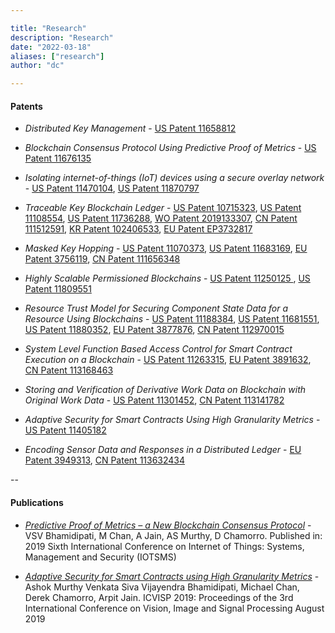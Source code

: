```yaml
---

title: "Research"
description: "Research"
date: "2022-03-18"
aliases: ["research"]
author: "dc"

---
```


#### Patents

- *Distributed Key Management* - [US Patent 11658812](https://patents.google.com/patent/US11658812B1/)

- *Blockchain Consensus Protocol Using Predictive Proof of Metrics* - [US Patent 11676135](https://patents.google.com/patent/US11676135B2)

- *Isolating internet-of-things (IoT) devices using a secure overlay network* - [US Patent 11470104](https://patents.google.com/patent/US11470104B1), [US Patent 11870797](https://patents.justia.com/patent/11870797)

- *Traceable Key Blockchain Ledger* - [US Patent 10715323](https://patents.google.com/patent/US10715323B2), [US Patent 11108554](https://patents.google.com/patent/US11108554B2), [US Patent 11736288](https://patents.google.com/patent/US11736288B2/), [WO Patent 2019133307](https://patents.google.com/patent/WO2019133307/en), [CN Patent 111512591](https://patents.google.com/patent/CN111512591/en), [KR Patent 102406533](https://patents.google.com/patent/KR102406533B1), [EU Patent EP3732817](https://patents.google.com/patent/EP3732817)

- *Masked Key Hopping* - [US Patent 11070373](https://patents.google.com/patent/US11070373B2/), [US Patent 11683169](https://patents.justia.com/patent/11683169), [EU Patent 3756119](https://patents.google.com/patent/EP3756119B1), [CN Patent 111656348](https://patents.google.com/patent/CN111656348/en)

- *Highly Scalable Permissioned Blockchains* - [US Patent 11250125 ](https://patents.google.com/patent/US11250125B2/en), [US Patent 11809551](https://patents.google.com/patent/US11809551B2/)

- *Resource Trust Model for Securing Component State Data for a Resource Using Blockchains* - [US Patent 11188384](https://patents.google.com/patent/US11188384B2), [US Patent 11681551](https://patents.justia.com/patent/11681551), [US Patent 11880352](https://patents.justia.com/patent/11880352), [EU Patent 3877876](https://patents.google.com/patent/EP3877876), [CN Patent 112970015](https://patents.google.com/patent/CN112970015/en)

- *System Level Function Based Access Control for Smart Contract Execution on a Blockchain* - [US Patent 11263315](https://patents.google.com/patent/US11263315B2/en), [EU Patent 3891632](https://patents.google.com/patent/EP3891632), [CN Patent 113168463](https://patents.google.com/patent/CN113168463/en)

- *Storing and Verification of Derivative Work Data on Blockchain with Original Work Data* - [US Patent 11301452](https://patents.google.com/patent/US11301452B2/en), [CN Patent 113141782](https://patents.google.com/patent/CN113141782/en)

- *Adaptive Security for Smart Contracts Using High Granularity Metrics* - [US Patent 11405182](https://patents.google.com/patent/US11405182B2)

- *Encoding Sensor Data and Responses in a Distributed Ledger* - [EU Patent 3949313](https://patents.google.com/patent/EP3949313), [CN Patent 113632434](https://patents.google.com/patent/CN113632434/en)

--

#### Publications

- [*Predictive Proof of Metrics – a New Blockchain Consensus Protocol*](https://ieeexplore.ieee.org/abstract/document/8939242) - VSV Bhamidipati, M Chan, A Jain, AS Murthy, D Chamorro. Published in: 2019 Sixth International Conference on Internet of Things: Systems, Management and Security (IOTSMS)

- [*Adaptive Security for Smart Contracts using High Granularity Metrics*](https://dl.acm.org/doi/10.1145/3387168.3387214) - Ashok Murthy Venkata Siva Vijayendra Bhamidipati, Michael Chan, Derek Chamorro, Arpit Jain. ICVISP 2019: Proceedings of the 3rd International Conference on Vision, Image and Signal Processing August 2019
